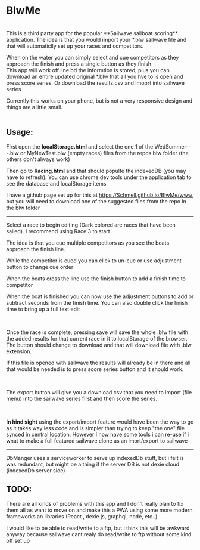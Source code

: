 # BlwMe

<br/>
This is a third party app for the popular **Sailwave sailboat scoring** application.  
The idea is that you would import your *.blw sailwave file and that will automaticlly set up your races and competitors.  

When on the water you can simply select and cue competitors as they approach the finish and press a single button as they finish.  
This app will work off line bd the informtion is stored, plus you can download an entire updated original *.blw that all you hve to is open and press score series. Or download the results.csv and imoprt into sailwave series  

Currently this works on your phone, but is not a very responsive design and things are a little small.  
<br/>

## Usage:

First open the **localStorage.html** and select the one 1 of the WedSummer---.blw or MyNewTest.blw (empty races) files from the repos blw folder (the others don't always work)

Then go to **Racing.html** and that should populte the indexedDB (you may have to refresh). You can use chrome dev tools under the application tab to see the database and localStorage items

I have a github page set up for this at https://Schmell.github.io/BlwMe/www, but you will need to download one of the suggested files from the repo in the blw folder

<hr/>
Select a race to begin editing (Dark colored are races that have been sailed). I recommend using Race 3 to start

The idea is that you cue multiple competitors as you see the boats approach the finish line.  

While the competitor is cued you can click to un-cue or use adjustment button to change cue order  

When the boats cross the line use the finish button to add a finish time to competitor

When the boat is finished you can now use the adjustment buttons to add or subtract seconds from the finish time. You can also double click the finish time to bring up a full text edit

<br/>

Once the race is complete, pressing save will save the whole .blw file with the added results for that current race in it to localStorage of the browser.
The button should change to download and that will download file with .blw extension.

If this file is opened with sailwave the results will already be in there and all that would be needed is to press score series button and it should work.

<br/>

The export button will give you a download csv that you need to import (file menu) into the sailwave series first and then score the series.

<br/>

**In hind sight** using the export/import feature would have been the way to go as it takes way less code and is simpler than trying to keep "the one" file synced in central location. However I now have some tools i can re-use if i wnat to make a full featured sailwave clone as an imort/export to sailwave

<hr/>

DbManger uses a serviceworker to serve up indexedDb stuff, but i felt is was redundant, but might be a thing if the server DB is not dexie cloud (indexedDb server side)


## TODO:

There are all kinds of problems with this app and I don't really plan to fix them all as want to move on and make this a PWA using some more modern frameworks an libraries (React , dexie.js, graphql, node, etc..)

I would like to be able to read/write to a ftp, but i think this will be awkward anyway because sailwave cant realy do read/write to ftp without some kind off set up
